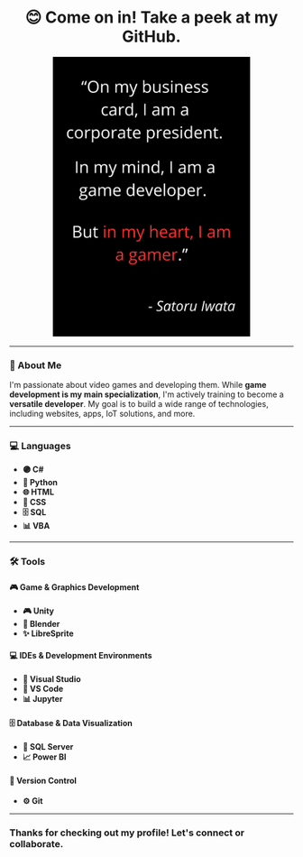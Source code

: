 <div align="center">
  <h1>😊 Come on in! Take a peek at my GitHub.</h1> 
  <img src="SatoruIwata.png" alt="Quote of Satoru Iwata" width="350">
</div>
<!--
**RuuRoger/RuuRoger** is a ✨ _special_ ✨ repository because its `README.md` (this file) appears on your GitHub profile.
-->

---

### 🚀 About Me

I'm passionate about video games and developing them. While **game development is my main specialization**, I'm actively training to become a **versatile developer**. My goal is to build a wide range of technologies, including websites, apps, IoT solutions, and more.

---

### 💻 Languages

* **🟣 C#**
* **🐍 Python**
* **🌐 HTML**
* **🎨 CSS**
* **🗄️ SQL**
* **📊 VBA**

---

### 🛠️ Tools

#### 🎮 Game & Graphics Development

* **🎮 Unity**
* **🎨 Blender**
* **✨ LibreSprite**

#### 💻 IDEs & Development Environments

* **🚀 Visual Studio**
* **📝 VS Code**
* **📊 Jupyter**

#### 🗄️ Database & Data Visualization

* **🐘 SQL Server**
* **📈 Power BI**

#### 🔗 Version Control

* **⚙️ Git**

---
### Thanks for checking out my profile! Let's connect or collaborate.
